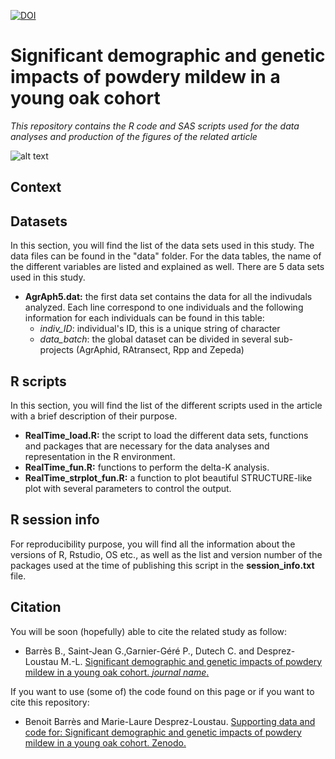 [![DOI](https://zenodo.org/badge/41293576.svg)](https://zenodo.org/badge/latestdoi/41293576)
# Significant demographic and genetic impacts of powdery mildew in a young oak cohort
*This repository contains the R code and SAS scripts used for the data analyses and production of the figures of the related article*

![alt text](https://am3pap005files.storage.live.com/y4mEo2XF6NRE3Q7vYX-H1vCjsYjXvfngA-U2S8sHSvrAqdHnIyhOpRKxwWaxZOtRUsiAsc2fql-lFhE2QGTQ7E6ecA5g7yITvUmXp1Bi-prt1TCqOI4wBOXzJzvhSRhrUmlL04cHbQKf7MRwKonEBrn6j5-BaTGjuehNdwQzywuS3w5logfETAYnODOXoUe99fx?width=1584&height=588&cropmode=none)


## Context
 


## Datasets
In this section, you will find the list of the data sets used in this study. The data files can be found in the "data" folder. For the data tables, the name of the different variables are listed and explained as well. There are 5 data sets used in this study.  

+ **AgrAph5.dat:** the first data set contains the data for all the indivudals analyzed. Each line correspond to one individuals and the following information for each individuals can be found in this table: 
  + *indiv_ID*: individual's ID, this is a unique string of character
  + *data_batch*: the global dataset can be divided in several sub-projects (AgrAphid, RAtransect, Rpp and Zepeda)



## R scripts
In this section, you will find the list of the different scripts used in the article with a brief description of their purpose.

+ **RealTime_load.R:** the script to load the different data sets, functions and packages that are necessary for the data analyses and representation in the R environment. 
+ **RealTime_fun.R:** functions to perform the delta-K analysis. 
+ **RealTime_strplot_fun.R:** a function to plot beautiful STRUCTURE-like plot with several parameters to control the output. 


## R session info
For reproducibility purpose, you will find all the information about the versions of R, Rstudio, OS etc., as well as the list and version number of the packages used at the time of publishing this script in the **session_info.txt** file.

## Citation
You will be soon (hopefully) able to cite the related study as follow: 
+ Barrès B., Saint-Jean G.,Garnier-Géré P., Dutech C. and Desprez-Loustau M.-L.
[Significant demographic and genetic impacts of powdery mildew in a young oak cohort. *journal name*.](https://)

If you want to use (some of) the code found on this page or if you want to cite this repository:
+ Benoit Barrès and Marie-Laure Desprez-Loustau. [Supporting data and code for: Significant demographic and genetic impacts of powdery mildew in a young oak cohort. Zenodo.](https://zenodo.org/badge/latestdoi/sss)
